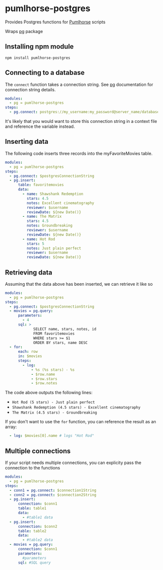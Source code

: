# pumlhorse-postgres
Provides Postgres functions for [Pumlhorse](https://www.github.com/pumlhorse/pumlhorse) scripts

Wraps [pg](https://github.com/brianc/node-postgres) package

## Installing npm module
`npm install pumlhorse-postgres`

## Connecting to a database
The `connect` function takes a connection string. See [pg](https://github.com/brianc/node-postgres) documentation
for connection string details.

```yaml
modules: 
  - pg = pumlhorse-postgres
steps:
  - pg.connect: postgres://my_username:my_password@server_name/database_name
```

It's likely that you would want to store this connection string in a context file and reference the
variable instead.

## Inserting data

The following code inserts three records into the myFavoriteMovies table.

```yaml
modules:
  - pg = pumlhorse-postgres
steps:
  - pg.connect: $postgresConnectionString
  - pg.insert:
      table: favoritemovies
      data:
        - name: Shawshank Redemption
          stars: 4.5
          notes: Excellent cinematography
          reviewer: $username
          reviewDate: ${new Date()}
        - name: The Matrix
          stars: 4.5
          notes: Groundbreaking
          reviewer: $username
          reviewDate: ${new Date()}
        - name: Hot Rod
          stars: 5
          notes: Just plain perfect
          reviewer: $username
          reviewDate: ${new Date()}
```

## Retrieving data
Assuming that the data above has been inserted, we can retrieve it like so

```yaml
modules:
  - pg = pumlhorse-postgres
steps:
  - pg.connect: $postgresConnectionString
  - movies = pg.query:
      parameters:
        - 4
      sql: >
             SELECT name, stars, notes, id
             FROM favoritemovies
             WHERE stars >= $1
             ORDER BY stars, name DESC
  - for:
      each: row
      in: $movies
      steps:
        - log: 
            - %s (%s stars) - %s
            - $row.name
            - $row.stars
            - $row.notes
```

The code above outputs the following lines:
- `Hot Rod (5 stars) - Just plain perfect`
- `Shawshank Redemption (4.5 stars) - Excellent cinematography`
- `The Matrix (4.5 stars) - Groundbreaking`

If you don't want to use the `for` function, you can reference the result as an array: 
```yaml
  - log: $movies[0].name # logs "Hot Rod"
```

## Multiple connections
If your script needs multiple connections, you can explicity pass the connection to the functions

```yaml
modules:
  - pg = pumlhorse-postgres
steps:
  - conn1 = pg.connect: $connection1String
  - conn2 = pg.connect: $connection2String
  - pg.insert:
      connection: $conn1
      table: table1
      data:
        - #table1 data
  - pg.insert:
      connection: $conn2
      table: table2
      data:
        - #table2 data
  - movies = pg.query:
      connection: $conn1
      parameters:
        #parameters
      sql: #SQL query
```